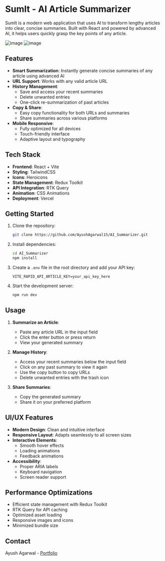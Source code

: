 # SumIt - AI Article Summarizer

SumIt is a modern web application that uses AI to transform lengthy articles into clear, concise summaries. Built with React and powered by advanced AI, it helps users quickly grasp the key points of any article.

![image](https://github.com/user-attachments/assets/2c739e28-9c4a-4164-b637-a3503dcbe3c8)
![image](https://github.com/user-attachments/assets/f293d0af-c43c-4f1f-9e6c-dc59ea515cdf)


## Features

- **Smart Summarization**: Instantly generate concise summaries of any article using advanced AI
- **URL Support**: Works with any valid article URL
- **History Management**:
  - Save and access your recent summaries
  - Delete unwanted entries
  - One-click re-summarization of past articles
- **Copy & Share**:
  - Easy copy functionality for both URLs and summaries
  - Share summaries across various platforms
- **Mobile Responsive**:
  - Fully optimized for all devices
  - Touch-friendly interface
  - Adaptive layout and typography

## Tech Stack

- **Frontend**: React + Vite
- **Styling**: TailwindCSS
- **Icons**: Heroicons
- **State Management**: Redux Toolkit
- **API Integration**: RTK Query
- **Animation**: CSS Animations
- **Deployment**: Vercel

## Getting Started

1. Clone the repository:

   ```bash
   git clone https://github.com/AyushAgarwal15/AI_Summarizer.git
   ```

2. Install dependencies:

   ```bash
   cd AI_Summarizer
   npm install
   ```

3. Create a `.env` file in the root directory and add your API key:

   ```env
   VITE_RAPID_API_ARTICLE_KEY=your_api_key_here
   ```

4. Start the development server:
   ```bash
   npm run dev
   ```

## Usage

1. **Summarize an Article**:

   - Paste any article URL in the input field
   - Click the enter button or press return
   - View your generated summary

2. **Manage History**:

   - Access your recent summaries below the input field
   - Click on any past summary to view it again
   - Use the copy button to copy URLs
   - Delete unwanted entries with the trash icon

3. **Share Summaries**:
   - Copy the generated summary
   - Share it on your preferred platform

## UI/UX Features

- **Modern Design**: Clean and intuitive interface
- **Responsive Layout**: Adapts seamlessly to all screen sizes
- **Interactive Elements**:
  - Smooth hover effects
  - Loading animations
  - Feedback animations
- **Accessibility**:
  - Proper ARIA labels
  - Keyboard navigation
  - Screen reader support

## Performance Optimizations

- Efficient state management with Redux Toolkit
- RTK Query for API caching
- Optimized asset loading
- Responsive images and icons
- Minimized bundle size

## Contact

Ayush Agarwal - [Portfolio](https://ayushagarwal.info/)
